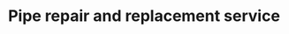 ---
title: "Pipe repair and replacement service"
alt: "Fixing or replacing damaged pipes to prevent leaks and water damage"
description: "Fixing or replacing damaged pipes to prevent leaks and water damage"
category: "plumber"
subcategory: "pipe-repair-replacement"
image: "/tradespeople/plumber/pipe-repair-replacement.webp"
ogImage: "/tradespeople/plumber/pipe-repair-replacement.webp"
colour: "blue"
pathtxt: "Pipe repair and replacement"
published: true
---